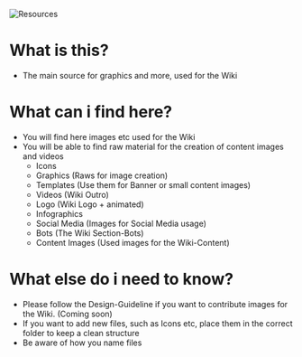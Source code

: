 ![Resources](https://user-images.githubusercontent.com/90569726/156617158-a521556a-6e44-46a4-8828-ce0733f79464.png)

# What is this?
  - The main source for graphics and more, used for the Wiki


# What can i find here?
  - You will find here images etc used for the Wiki
  - You will be able to find raw material for the creation of content images and videos
    - Icons
    - Graphics (Raws for image creation)
    - Templates (Use them for Banner or small content images)
    - Videos (Wiki Outro)
    - Logo (Wiki Logo + animated)
    - Infographics
    - Social Media (Images for Social Media usage)
    - Bots (The Wiki Section-Bots)
    - Content Images (Used images for the Wiki-Content)


# What else do i need to know?
  - Please follow the Design-Guideline if you want to contribute images for the Wiki. (Coming soon)
  - If you want to add new files, such as Icons etc, place them in the correct folder to keep a clean structure
  - Be aware of how you name files
